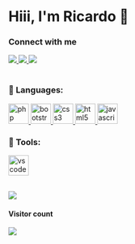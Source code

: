 # Hiii, I'm Ricardo 👋



### Connect with me

<div > 

    
  <a href="mailto:info@prservers.net">
      <img src="https://img.shields.io/badge/-mail-red?flat&logo=gmail&logoColor=white"/>
  </a>
  <!-- <span>&ensp;</span> -->
  <a href="https://3r.com.pa/u/RZQQ" target="_blank">
      <img src="https://img.shields.io/badge/QQ-EB1923?style=flat&logo=tencent-qq"/>
  </a>
  <!-- <span>&ensp;</span> -->
   <a href="https://prservers.net/" target="_blank">
      <img src="https://img.shields.io/badge/Website-blue?style=flat"/>
  </a>

</div>


<br>
<div >

  <h3 >🔧 Languages:</h3>
  <p > 
  <a href="https://php.com" target="_blank"> 
      <img src="https://cdn.jsdelivr.net/gh/devicons/devicon@latest/icons/php/php-original.svg" alt="php" width="40" height="40"/> 
  </a> 
    <a href="https://getbootstrap.com" target="_blank"> 
      <img src="https://cdn.jsdelivr.net/gh/devicons/devicon@latest/icons/bootstrap/bootstrap-original.svg" alt="bootstrap" width="40" height="40"/> </a> 
    <a href="https://www.w3schools.com/css/" target="_blank"> 
      <img src="https://cdn.jsdelivr.net/gh/devicons/devicon@latest/icons/css3/css3-original.svg" alt="css3" width="40" height="40"/> </a>
    <a href="https://www.w3.org/html/" target="_blank"> 
      <img src="https://cdn.jsdelivr.net/gh/devicons/devicon@latest/icons/html5/html5-original.svg" alt="html5" width="40" height="40"/> </a>
    <a href="https://developer.mozilla.org/en-US/docs/Web/JavaScript" target="_blank"> 
      <img src="https://cdn.jsdelivr.net/gh/devicons/devicon@latest/icons/javascript/javascript-original.svg" alt="javascript" width="40" height="40"/> </a> 
</p>
 
  <h3 >🧰 Tools:</h3>
    <p > 
    <a href="https://code.visualstudio.com/" target="_blank"> 
      <img src="https://cdn.jsdelivr.net/gh/devicons/devicon@latest/icons/vscode/vscode-original.svg" alt="vscode" width="40" height="40"/> </a>
  </p>

  
  
 <br>
<!--  
  <h4>Random Dad style programming joke...</h4>
  <img src="https://readme-jokes.vercel.app/api?theme=react" alt="Jokes Card" />
 <br> -->
  
<div>
  <img src="https://github-contribution-stats.vercel.app/api/?username=terrorawm" />
</div>
 
<div > 
  <h4>Visitor count</h4>
  <img src="https://profile-counter.glitch.me/terrorawm/count.svg" />
</div>

<br>








 
